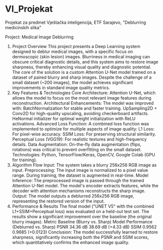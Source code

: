 # VI_Projekat
Projekat za predmet Vještačka inteligencija, ETF Sarajevo, "Deblurring medicinskih slika"

Project: Medical Image Deblurring 

1. Project Overview
  This project presents a Deep Learning system designed to deblur medical images, with a specific focus on dermoscopic (skin lesion) images. Blurriness in medical    imaging can obscure critical diagnostic details, and this system aims to restore image sharpness, thereby enhancing visual quality and diagnostic potential. The    core of the solution is a custom Attention U-Net model trained on a dataset of paired blurry and sharp images. Despite the challenge of a small dataset (~200       images), the model achieves significant improvements in standard image quality metrics.
2. Key Features & Technologies
  Core Architecture: Attention U-Net, which allows the model to focus on the most relevant image features during reconstruction.
  Architectural Enhancements: The model was improved with:
      BatchNormalization for stable and faster training.
      UpSampling2D + Conv2D for high-quality upscaling, avoiding checkerboard artifacts.
      HeNormal initializer for optimal weight initialization with ReLU activations.
      Advanced Loss Function: A combined loss function was implemented to optimize for multiple aspects of image quality:
      L1 Loss: For pixel-wise accuracy.
      SSIM Loss: For preserving structural similarity.
      Perceptual Loss (VGG19): For realistic textures and high-frequency details.
      Data Augmentation: On-the-fly data augmentation (flips, rotations) was critical to prevent overfitting on the small dataset.
      Technologies: Python, TensorFlow/Keras, OpenCV, Google Colab (GPU for training).
3. Algorithm Flow
   Input: The system takes a blurry 256x256 RGB image as input.
   Preprocessing: The input image is normalized to a pixel value range. During training, the dataset is augmented in real-time.
   Model Inference: The preprocessed image is passed through the trained Attention U-Net model. The model's encoder extracts features, while the decoder with                            attention mechanisms reconstructs the sharp image.
   Output: The model outputs a deblurred 256x256 RGB image, representing the restored version of the input.
4. Performance & Results
   The final model ("UNET V5" with the combined L1+SSIM+Perceptual loss) was evaluated on a held-out test set. The results show a significant improvement over the  baseline (the original blurry images).
   Metric	Baseline (Blurry vs. Sharp)	Model Performance (Deblurred vs. Sharp)
   PSNR	34.36 dB	38.69 dB (+4.33 dB)
   SSIM	0.9562	0.9685 (+0.0123)
   Conclusion: The model successfully learned to restore sharpness, significantly increasing both the PSNR and SSIM scores, which quantitatively confirms the enhanced image quality.
